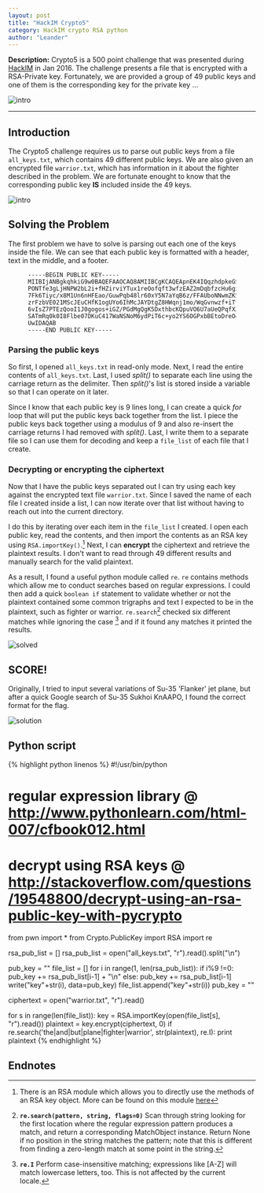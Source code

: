 ```yaml
---
layout: post
title: "HackIM Crypto5"
category: HackIM crypto RSA python
author: "Leander"
---
```

<strong>Description:</strong> Crypto5 is a 500 point challenge that was presented during [HackIM](https://ctf.nullcon.net/) in Jan 2016. The challenge presents a file that is encrypted with a RSA-Private key. Fortunately, we are provided a group of 49 public keys and one of them is the corresponding key for the private key ...

![intro](/images/2016-HackIM-intro.png)

<!--break-->

------

## Introduction

The Crypto5 challenge requires us to parse out public keys from a file ```all_keys.txt```, which contains 49 different public keys. We are also given an encrypted file ```warrior.txt```, which has information in it about the fighter described in the problem. We are fortunate enought to know that the corresponding public key <strong>IS</strong> included inside the 49 keys.

![intro](/images/2016-HackIM-challenge.png)

## Solving the Problem

The first problem we have to solve is parsing out each one of the keys inside the file. We can see that each public key is formatted with a header, text in the middle, and a footer.

<figure class="highlight"><pre><code class="language-text" data-lang="text">﻿-----BEGIN PUBLIC KEY-----
MIIBIjANBgkqhkiG9w0BAQEFAAOCAQ8AMIIBCgKCAQEApnEK4IQqzhdpkeGS5j8w
PONTfe3gLjHNPW2bL2i+fHZirviYTux1reOofqft3wfzEAZ2mDqbfzcHu6gxNkT4
7Fk6Tiyc/x8M1Un6nHFEao/GuwPqb48lr60xY5N7aYqB6z/FFAUboNNwmZK5DO+X
zrFzbVE021MScJEuCHfK1ogUYo6IhMcJAYDtgZ8HWqnj1mo/WqGvnwzf+iTtoKna
6vIsZ7PTEzQooI1J0gogos+iGZ/PGdMgQgK5DxthbcKQpuVO6U7aUeQPqfXZ89k6
SATmRq0k0I8Flbe07DKuC417WaNSNoM6ydPiT6c+yo2YS6OGPxbBEtoDreO4Jsxz
UwIDAQAB
-----END PUBLIC KEY-----</code></pre></figure>

### Parsing the public keys

So first, I opened ```all_keys.txt``` in read-only mode. Next, I read the entire contents of ```all_keys.txt```. Last, I used <em>split()</em> to separate each line using the carriage return as the delimiter. Then <em>split()</em>'s list is stored inside a variable so that I can operate on it later.

Since I know that each public key is 9 lines long, I can create a quick <em>for</em> loop that will put the public keys back together from the list. I piece the public keys back together using a modulus of 9 and also re-insert the carriage returns I had removed with <em>split()</em>. Last, I write them to a separate file so I can use them for decoding and keep a ```file_list``` of each file that I create.

### Decrypting or encrypting the ciphertext

Now that I have the public keys separated out I can try using each key against the encrypted text file ```warrior.txt```. Since I saved the name of each file I created inside a list, I can now iterate over that list without having to reach out into the current directory.

I do this by iterating over each item in the ```file_list``` I created. I open each public key, read the contents, and then import the contents as an RSA key using ```RSA.importKey()```.[^3] Next, I can <strong>encrypt</strong> the ciphertext and retrieve the plaintext results. I don't want to read through 49 different results and manually search for the valid plaintext.

As a result, I found a useful python module called ```re```. ```re``` contains methods which allow me to conduct searches based on regular expressions. I could then add a quick ```boolean if``` statement to validate whether or not the plaintext contained some common trigraphs and text I expected to be in the plaintext, such as fighter or warrior. ```re.search```[^1] checked six different matches while ignoring the case [^2] and if it found any matches it printed the results.

![solved](/images/2016-HackIM-solved.png)

## SCORE!

Originally, I tried to input several variations of Su-35 'Flanker' jet plane, but after a quick Google search of Su-35 Sukhoi KnAAPO, I found the correct format for the flag.

![solution](/images/2016-HackIM-solution.png)

## Python script

{% highlight python linenos %}
#!/usr/bin/python
# regular expression library @ http://www.pythonlearn.com/html-007/cfbook012.html
# decrypt using RSA keys @ http://stackoverflow.com/questions/19548800/decrypt-using-an-rsa-public-key-with-pycrypto
from pwn import *
from Crypto.PublicKey import RSA
import re

rsa_pub_list = []
rsa_pub_list = open("all_keys.txt", "r").read().split("\n")

pub_key = ""
file_list = []
for i in range(1, len(rsa_pub_list)):
    if i%9 !=0:
        pub_key += rsa_pub_list[i-1] + "\n"
    else:
        pub_key += rsa_pub_list[i-1]
        write("key"+str(i), data=pub_key)
        file_list.append("key"+str(i))
        pub_key = ""

ciphertext = open("warrior.txt", "r").read()

for s in range(len(file_list)):
    key = RSA.importKey(open(file_list[s], "r").read())
    plaintext = key.encrypt(ciphertext, 0)
    if re.search('the|and|but|plane|fighter|warrior', str(plaintext), re.I):
        print plaintext
{% endhighlight %}

## Endnotes

[^1]: <strong>```re.search(pattern, string, flags=0)```</strong> Scan through string looking for the first location where the regular expression pattern produces a match, and return a corresponding MatchObject instance. Return None if no position in the string matches the pattern; note that this is different from finding a zero-length match at some point in the string.

[^2]: <strong>```re.I```</strong> Perform case-insensitive matching; expressions like [A-Z] will match lowercase letters, too. This is not affected by the current locale.

[^3]: There is an RSA module which allows you to directly use the methods of an RSA key object. More can be found on this module [here](https://pythonhosted.org/pycrypto/Crypto.PublicKey.RSA-module.html)
